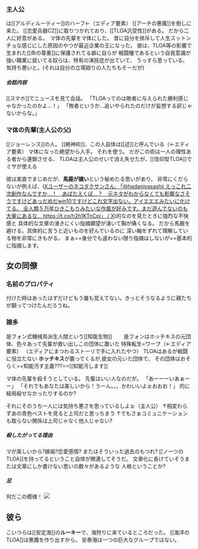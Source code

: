 ### 主人公
は[[アルディルーティー]]のハーフ←（エディア要素）
[[アーチの悪魔]]を倒しに来た。
[[恋愛兵器CZ]]に取りつかれており、[[TLOA汎受性]]がある。
だから二人に好意がある。　マ体の先輩をマ体にした。
昔に自分を排斥して人生スットンチョな感じにした原因のやつが最近企業の王になった。
彼は、TLOA等の影響で生まれた[[命の尊重]]に保護されてる癖に自らが
戦闘種であるという自我意識が強い職業に就いてる奴らは、特有の演技症が出ていて、
うっすら思っている、気持ち悪いと。(それは自分の立場廻りの人たちもそーだが)
##### 会話内容
[[スマホ]]でニュースを見て会話。
「TLOAってのは敗者に与えられた勝利感じゃなかったのかよ…！」
「敗者というか…追いやられたのだけが妄想する訳じゃないからな。」
### マ体の先輩(主人公の父)
[[ジョーレンス]]の人。
[[絶神術]]、この人自体は[[述]]と呼んでいる（←エディア要素）
マ体になった絶望から入手。
それを使う。
だがこの術は一人の理性ある者から連鎖させる、
TLOAは主人公のせいで消え失せたが、[[信仰型TLOA]]でミサが使える

彼は実直でまじめだが、**馬鹿が嫌い**という秘めたる思いがあり、
非常にくだらないが例えば、([Xユーザーのネコタクサンさん: 「@hadaniyasashii えっこれ二次創作なんですか…！　あばたえくぼ…？　元ネタがわからなくても影響なさそうですけどあっだめだwin10ですけどこれ文字出ない。アイエエエみたいに化けてる。 全人類５万年ひきこもりみたいな作風が好みです。まだ遊んでないのも大量にあるな… https://t.co/h2h1KTnCpj」 / X](https://x.com/nekotakusan/status/882992149964275713))的なのを見たときに強烈な不快感と
具体的な文章の湧きにくい指摘願望が湧いて胸が痛くなる。
だから馬鹿を避ける。具体的に言うと近いものを好んでいるのに
深い軸をずれて理解している物を非常にきもがる。
まぁ==身分でも違わない限り指摘はしないが==基本的に指摘します。


## 女の同僚
### 名前のプロパティ
付けた時はあったはずだけどもう誰も覚えてない。きっとそうなるように親たちが願ってつけたんだろうね。
### 雑多
是フォン式機械鳥派生人間という[[知能生物]]　　
是フォンはホッチキスの元団体、色々あって先輩が救い出しこの団体に置いた
特殊転生=ワープ（←エディア要素）
（エディアにまつわるストーリで手に入れたやつ）
TLOAはあるが戦闘に役立たない
**ホッチキス**が襲ってくるが,彼女の元いた団体で、
その団体はおそらく==知能汚す主義???==[[知能汚します]]

マ体の先輩を殺そうとしている。
先輩はいい人なのだが。
「あーーーいあぁーー」
「それでもあなたは美しいから！うーん。。。かわいいよぉおおお！」
的に結局殺せなかったりするのか?

それにそのうち一人には気持ち悪さを思っているしよぉ（主人公）
↑相変わらずあの青色ベストを見ると上司だと思っちまう
↑でもさぁコミュニケーションも取らない関係は上司じゃなく他人じゃない?

##### 殺したがってる理由
マが美しいから?嫉妬?恋愛感情?
またはそういった過去のもつれ?
[[ノーツのTLOA]]を持ってるということ自体が関連してそうだ。
文章化に長けていそうまたは文章にしか書けない思いの数々があるような
人格ということか?
##### 足
何だこの模様！
![](https://x.com/Jleryxa/status/1839023551950516393)



## 彼ら
こいつらは[[安定海]]の**ルーキー**で、海狩りに来ているところだった。
[[海洋のTLOA]]は悪魔を作り出すから。
安泰海は一つの巨大なグループではない。